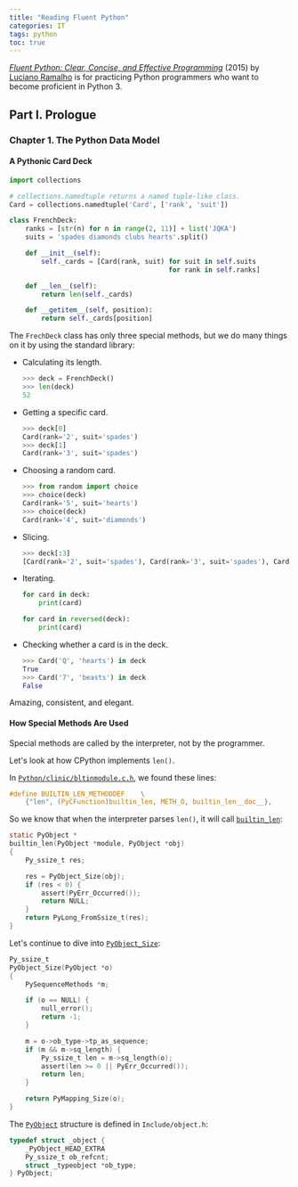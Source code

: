 ```yaml
---
title: "Reading Fluent Python"
categories: IT
tags: python
toc: true
---
```


[*Fluent Python: Clear, Concise, and Effective Programming*](http://shop.oreilly.com/product/0636920032519.do) (2015) by [Luciano Ramalho](https://github.com/ramalho) is for practicing Python programmers who want to become proficient in Python 3.

## Part I. Prologue

### Chapter 1. The Python Data Model

#### A Pythonic Card Deck

```python
import collections

# collections.namedtuple returns a named tuple-like class.
Card = collections.namedtuple('Card', ['rank', 'suit'])

class FrenchDeck:
    ranks = [str(n) for n in range(2, 11)] + list('JQKA')
    suits = 'spades diamonds clubs hearts'.split()

    def __init__(self):
        self._cards = [Card(rank, suit) for suit in self.suits
                                        for rank in self.ranks]

    def __len__(self):
        return len(self._cards)

    def __getitem__(self, position):
        return self._cards[position]
```

The `FrechDeck` class has only three special methods, but we do many things on it by using the standard library:

- Calculating its length.

    ```python
    >>> deck = FrenchDeck()
    >>> len(deck)
    52
    ```

- Getting a specific card.

    ```python
    >>> deck[0]
    Card(rank='2', suit='spades')
    >>> deck[1]
    Card(rank='3', suit='spades')
    ```

- Choosing a random card.

    ```python
    >>> from random import choice
    >>> choice(deck)
    Card(rank='5', suit='hearts')
    >>> choice(deck)
    Card(rank='4', suit='diamonds')
    ```

- Slicing.

    ```python
    >>> deck[:3]
    [Card(rank='2', suit='spades'), Card(rank='3', suit='spades'), Card(rank='4', suit='spades')]
    ```

- Iterating.

    ```python
    for card in deck:
        print(card)

    for card in reversed(deck):
        print(card)
    ```

- Checking whether a card is in the deck.

    ```python
    >>> Card('Q', 'hearts') in deck
    True
    >>> Card('7', 'beasts') in deck
    False
    ```

Amazing, consistent, and elegant.

#### How Special Methods Are Used

Special methods are called by the interpreter, not by the programmer.

Let's look at how CPython implements `len()`.

In [`Python/clinic/bltinmodule.c.h`](https://github.com/python/cpython/blob/4901fe274bc82b95dc89bcb3de8802a3dfedab32/Python/clinic/bltinmodule.c.h), we found these lines:

```c
#define BUILTIN_LEN_METHODDEF    \
    {"len", (PyCFunction)builtin_len, METH_O, builtin_len__doc__},
```

So we know that when the interpreter parses `len()`, it will call [`builtin_len`](https://github.com/python/cpython/blob/6a650aaf7735e30636db2721247f317064c2cfd4/Python/bltinmodule.c#L1545):

```c
static PyObject *
builtin_len(PyObject *module, PyObject *obj)
{
    Py_ssize_t res;

    res = PyObject_Size(obj);
    if (res < 0) {
        assert(PyErr_Occurred());
        return NULL;
    }
    return PyLong_FromSsize_t(res);
}
```

Let's continue to dive into [`PyObject_Size`](https://github.com/python/cpython/blob/d33e46d17d33f9b918846982c02ddc17d897c9bc/Objects/abstract.c#L46):

```c
Py_ssize_t
PyObject_Size(PyObject *o)
{
    PySequenceMethods *m;

    if (o == NULL) {
        null_error();
        return -1;
    }

    m = o->ob_type->tp_as_sequence;
    if (m && m->sq_length) {
        Py_ssize_t len = m->sq_length(o);
        assert(len >= 0 || PyErr_Occurred());
        return len;
    }

    return PyMapping_Size(o);
}
```

The [`PyObject`](https://github.com/python/cpython/blob/f7d72e48fb235684e17668a1e5107e6b0dab7b80/Include/object.h#L108) structure is defined in `Include/object.h`:

```c
typedef struct _object {
    _PyObject_HEAD_EXTRA
    Py_ssize_t ob_refcnt;
    struct _typeobject *ob_type;
} PyObject;
```